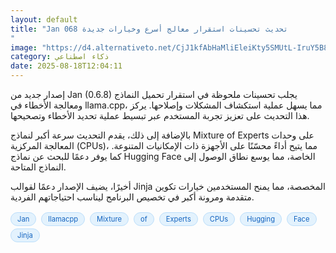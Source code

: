 ```yaml
---
layout: default
title: "Jan 068 تحديث تحسينات استقرار معالج أسرع وخيارات جديدة
"
image: "https://d4.alternativeto.net/CjJ1kfAbHaMliEleiKty5SMUtL-IruY5B8gHxpVlHN4/rs:fill:1520:760:0/g:ce:0:0/YWJzOi8vZGlzdC9jb250ZW50LzE3NTU1MTg2NTEzNTkucG5n.png"
category: ذكاء اصطناعي
date: 2025-08-18T12:04:11
---
```


إصدار جديد من Jan (0.6.8) يجلب تحسينات ملحوظة في استقرار تحميل النماذج ومعالجة الأخطاء في llama.cpp، مما يسهل عملية استكشاف المشكلات وإصلاحها. يركز هذا التحديث على تعزيز تجربة المستخدم عبر تبسيط عملية تحديد الأخطاء وتصحيحها.

بالإضافة إلى ذلك، يقدم التحديث سرعة أكبر لنماذج Mixture of Experts على وحدات المعالجة المركزية (CPUs)، مما يتيح أداءً محسّنًا على الأجهزة ذات الإمكانيات المتنوعة. كما يوفر دعمًا للبحث عن نماذج Hugging Face الخاصة، مما يوسع نطاق الوصول إلى النماذج المتاحة.

أخيرًا، يضيف الإصدار دعمًا لقوالب Jinja المخصصة، مما يمنح المستخدمين خيارات تكوين متقدمة ومرونة أكبر في تخصيص البرنامج ليناسب احتياجاتهم الفردية.

<div style="margin-top:2px; margin-bottom:2px;"><a href="https://bidjadraft.github.io/?query=Jan" style="background:#e3f2fd; color:#1565c0; font-size:80%; border-radius:12px; padding:3px 10px; margin:2px 4px 2px 0; display:inline-block; border:1px solid #bbdefb; text-decoration:none;">Jan</a> <a href="https://bidjadraft.github.io/?query=llamacpp" style="background:#e3f2fd; color:#1565c0; font-size:80%; border-radius:12px; padding:3px 10px; margin:2px 4px 2px 0; display:inline-block; border:1px solid #bbdefb; text-decoration:none;">llamacpp</a> <a href="https://bidjadraft.github.io/?query=Mixture" style="background:#e3f2fd; color:#1565c0; font-size:80%; border-radius:12px; padding:3px 10px; margin:2px 4px 2px 0; display:inline-block; border:1px solid #bbdefb; text-decoration:none;">Mixture</a> <a href="https://bidjadraft.github.io/?query=of" style="background:#e3f2fd; color:#1565c0; font-size:80%; border-radius:12px; padding:3px 10px; margin:2px 4px 2px 0; display:inline-block; border:1px solid #bbdefb; text-decoration:none;">of</a> <a href="https://bidjadraft.github.io/?query=Experts" style="background:#e3f2fd; color:#1565c0; font-size:80%; border-radius:12px; padding:3px 10px; margin:2px 4px 2px 0; display:inline-block; border:1px solid #bbdefb; text-decoration:none;">Experts</a> <a href="https://bidjadraft.github.io/?query=CPUs" style="background:#e3f2fd; color:#1565c0; font-size:80%; border-radius:12px; padding:3px 10px; margin:2px 4px 2px 0; display:inline-block; border:1px solid #bbdefb; text-decoration:none;">CPUs</a> <a href="https://bidjadraft.github.io/?query=Hugging" style="background:#e3f2fd; color:#1565c0; font-size:80%; border-radius:12px; padding:3px 10px; margin:2px 4px 2px 0; display:inline-block; border:1px solid #bbdefb; text-decoration:none;">Hugging</a> <a href="https://bidjadraft.github.io/?query=Face" style="background:#e3f2fd; color:#1565c0; font-size:80%; border-radius:12px; padding:3px 10px; margin:2px 4px 2px 0; display:inline-block; border:1px solid #bbdefb; text-decoration:none;">Face</a> <a href="https://bidjadraft.github.io/?query=Jinja" style="background:#e3f2fd; color:#1565c0; font-size:80%; border-radius:12px; padding:3px 10px; margin:2px 4px 2px 0; display:inline-block; border:1px solid #bbdefb; text-decoration:none;">Jinja</a></div><br><br>
